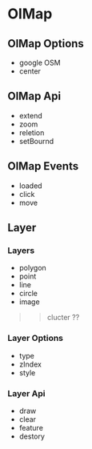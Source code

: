 # OlMap

## OlMap Options

* google OSM
* center

## OlMap Api

* extend
* zoom
* reletion
* setBournd

## OlMap Events

* loaded
* click
* move

## Layer

### Layers

* polygon
* point
* line
* circle
* image

>> clucter ??

### Layer Options

* type
* zIndex
* style

### Layer Api

* draw
* clear
* feature
* destory

